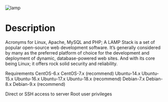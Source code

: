 ![lamp](https://user-images.githubusercontent.com/43852892/46542955-a5bd0a00-c8b7-11e8-84f6-580776305743.JPG)

# Description
Acronyms for Linux, Apache, MySQL and PHP; A LAMP Stack is a set of popular open-source web development software. 
It’s generally considered by many as the preferred platform of choice for the development and deployment of dynamic, database-powered web sites. And with its core being Linux; it offers rock solid security and reliability. 

Requirements
CentOS-6.x
CentOS-7.x (recommend)
Ubuntu-14.x
Ubuntu-15.x
Ubuntu-16.x
Ubuntu-17.x
Ubuntu-18.x (recommend)
Debian-7.x
Debian-8.x
Debian-9.x (recommend)

Direct or SSH access to server
Root user privileges

